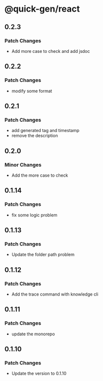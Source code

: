 # @quick-gen/react

## 0.2.3

### Patch Changes

- Add more case to check and add jsdoc

## 0.2.2

### Patch Changes

- modify some format

## 0.2.1

### Patch Changes

- add generated tag and timestamp
- remove the description

## 0.2.0

### Minor Changes

- Add the more case to check

## 0.1.14

### Patch Changes

- fix some logic problem

## 0.1.13

### Patch Changes

- Update the folder path problem

## 0.1.12

### Patch Changes

- Add the trace command with knowledge cli

## 0.1.11

### Patch Changes

- update the monorepo

## 0.1.10

### Patch Changes

- Update the version to 0.1.10
